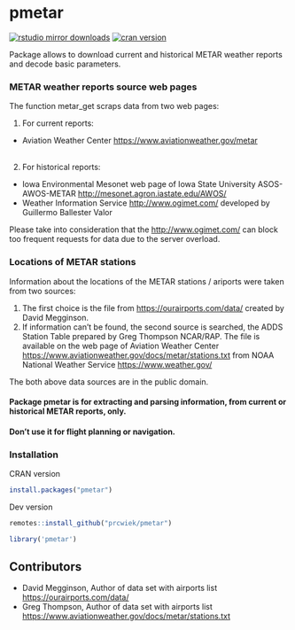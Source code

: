 
# pmetar

<!-- README.md is generated from README.Rmd. Please edit that file -->

[![rstudio mirror
downloads](https://cranlogs.r-pkg.org/badges/pmetar)](https://github.com/r-hub/cranlogs.app)
[![cran
version](https://www.r-pkg.org/badges/version/pmetar)](https://cran.r-project.org/package=pmetar)

Package allows to download current and historical METAR weather reports
and decode basic parameters.

### METAR weather reports source web pages

The function metar\_get scraps data from two web pages:

1.  For current reports:

<!-- end list -->

  - Aviation Weather Center <https://www.aviationweather.gov/metar>
    </li>
    <br>

<!-- end list -->

2.  For historical reports:

<!-- end list -->

  - Iowa Environmental Mesonet web page of Iowa State University
    ASOS-AWOS-METAR <http://mesonet.agron.iastate.edu/AWOS/>
    </li>
  - Weather Information Service <http://www.ogimet.com/> developed by
    Guillermo Ballester Valor

Please take into consideration that the <http://www.ogimet.com/> can
block too frequent requests for data due to the server overload. <br>

### Locations of METAR stations

Information about the locations of the METAR stations / ariports were
taken from two sources:

1.  The first choice is the file from <https://ourairports.com/data/>
    created by David Megginson.
2.  If information can’t be found, the second source is searched, the
    ADDS Station Table prepared by Greg Thompson NCAR/RAP. The file is
    available on the web page of Aviation Weather Center
    <https://www.aviationweather.gov/docs/metar/stations.txt> from NOAA
    National Weather Service <https://www.weather.gov/>

The both above data sources are in the public domain.

#### Package pmetar is for extracting and parsing information, from current or historical METAR reports, only.

#### Don’t use it for flight planning or navigation.

### Installation

CRAN version

``` r
install.packages("pmetar")
```

Dev version

``` r
remotes::install_github("prcwiek/pmetar")
```

``` r
library('pmetar')
```

## Contributors

  - David Megginson, Author of data set with airports list
    <https://ourairports.com/data/>
  - Greg Thompson, Author of data set with airports list
    <https://www.aviationweather.gov/docs/metar/stations.txt>
